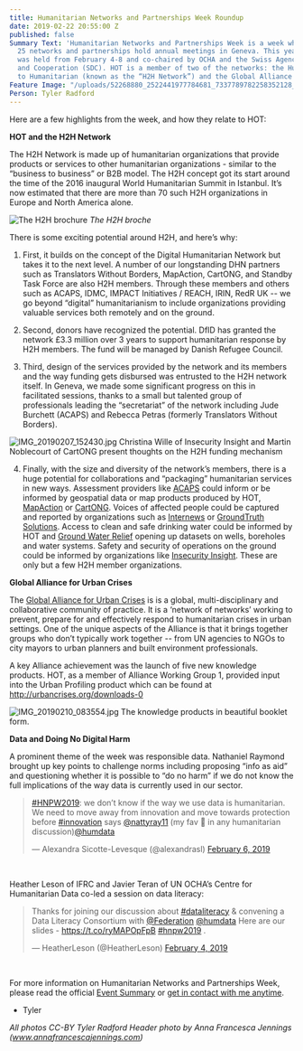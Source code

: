 ```yaml
---
title: Humanitarian Networks and Partnerships Week Roundup
date: 2019-02-22 20:55:00 Z
published: false
Summary Text: 'Humanitarian Networks and Partnerships Week is a week when more than
  25 networks and partnerships hold annual meetings in Geneva. This year, the event
  was held from February 4-8 and co-chaired by OCHA and the Swiss Agency for Development
  and Cooperation (SDC). HOT is a member of two of the networks: the Humanitarian
  to Humanitarian (known as the “H2H Network”) and the Global Alliance for Urban Crises.'
Feature Image: "/uploads/52268880_2522441977784681_7337789782258352128_o%20(2).jpg"
Person: Tyler Radford
---
```


Here are a few highlights from the week, and how they relate to HOT:

**HOT and the H2H Network**

The H2H Network is made up of humanitarian organizations that provide products or services to other humanitarian organizations - similar to the “business to business” or B2B model. The H2H concept got its start around the time of the 2016 inaugural World Humanitarian Summit in Istanbul. It’s now estimated that there are more than 70 such H2H organizations in Europe and North America alone.

![The H2H brochure](/uploads/IMG_20190210_083404.jpg)
*The H2H broche*

There is some exciting potential around H2H, and here’s why:

1. First, it builds on the concept of the Digital Humanitarian Network but takes it to the next level. A number of our longstanding DHN partners such as Translators Without Borders, MapAction, CartONG, and Standby Task Force are also H2H members. Through these members and others such as ACAPS, IDMC, IMPACT Initiatives / REACH, IRIN, RedR UK -- we go beyond “digital” humanitarianism to include organizations providing valuable services both remotely and on the ground.

2. Second, donors have recognized the potential. DfID has granted the network £3.3 million over 3 years to support humanitarian response by H2H members. The fund will be managed by Danish Refugee Council.

3. Third, design of the services provided by the network and its members and the way funding gets disbursed was entrusted to the H2H network itself. In Geneva, we made some significant progress on this in facilitated sessions, thanks to a small but talented group of professionals leading the “secretariat” of the network including Jude Burchett (ACAPS) and Rebecca Petras (formerly Translators Without Borders).

![IMG_20190207_152430.jpg](/uploads/IMG_20190207_152430.jpg)
Christina Wille of Insecurity Insight and Martin Noblecourt of CartONG present thoughts on the H2H funding mechanism

4. Finally, with the size and diversity of the network’s members, there is a huge potential for collaborations and “packaging” humanitarian services in new ways. Assessment providers like [ACAPS](https://www.acaps.org/) could inform or be informed by geospatial data or map products produced by HOT, [MapAction](https://mapaction.org/) or [CartONG](http://www.cartong.org/). Voices of affected people could be captured and reported by organizations such as [Internews](https://www.internews.org/) or [GroundTruth Solutions](http://groundtruthsolutions.org/). Access to clean and safe drinking water could be informed by HOT and [Ground Water Relief](https://groundwater-relief.org/) opening up datasets on wells, boreholes and water systems. Safety and security of operations on the ground could be informed by organizations like [Insecurity Insight](http://insecurityinsight.org/). These are only but a few H2H member organizations.


**Global Alliance for Urban Crises**

The [Global Alliance for Urban Crises](http://urbancrises.org/) is is a global, multi-disciplinary and collaborative community of practice. It is a ‘network of networks’ working to prevent, prepare for and effectively respond to humanitarian crises in urban settings. One of the unique aspects of the Alliance is that it brings together groups who don’t typically work together -- from UN agencies to NGOs to city mayors to urban planners and built environment professionals.

A key Alliance achievement was the launch of five new knowledge products. HOT, as a member of Alliance Working Group 1, provided input into the Urban Profiling product which can be found at http://urbancrises.org/downloads-0 

![IMG_20190210_083554.jpg](/uploads/IMG_20190210_083554.jpg)
The knowledge products in beautiful booklet form.


**Data and Doing No Digital Harm**

A prominent theme of the week was responsible data. Nathaniel Raymond brought up key points to challenge norms including proposing “info as aid” and questioning whether it is possible to “do no harm” if we do not know the full implications of the way data is currently used in our sector. 

<blockquote class="twitter-tweet" data-lang="en"><p lang="en" dir="ltr"><a href="https://twitter.com/hashtag/HNPW2019?src=hash&amp;ref_src=twsrc%5Etfw">#HNPW2019</a>: we don’t know if the way we use data is humanitarian. We need to move away from innovation and move towards protection before <a href="https://twitter.com/hashtag/innovation?src=hash&amp;ref_src=twsrc%5Etfw">#innovation</a> says <a href="https://twitter.com/nattyray11?ref_src=twsrc%5Etfw">@nattyray11</a> (my fav 🧠 in any humanitarian discussion)<a href="https://twitter.com/humdata?ref_src=twsrc%5Etfw">@humdata</a></p>&mdash; Alexandra Sicotte-Levesque (@alexandrasl) <a href="https://twitter.com/alexandrasl/status/1093093765613522944?ref_src=twsrc%5Etfw">February 6, 2019</a></blockquote>
<script async src="https://platform.twitter.com/widgets.js" charset="utf-8"></script>
<br />

Heather Leson of IFRC and Javier Teran of UN OCHA’s Centre for Humanitarian Data co-led a session on data literacy:

<blockquote class="twitter-tweet" data-lang="en"><p lang="en" dir="ltr">Thanks for joining our discussion about <a href="https://twitter.com/hashtag/dataliteracy?src=hash&amp;ref_src=twsrc%5Etfw">#dataliteracy</a> &amp; convening a Data Literacy Consortium with <a href="https://twitter.com/Federation?ref_src=twsrc%5Etfw">@Federation</a> <a href="https://twitter.com/humdata?ref_src=twsrc%5Etfw">@humdata</a> Here are our slides - <a href="https://t.co/ryMAPOpFpB">https://t.co/ryMAPOpFpB</a> <a href="https://twitter.com/hashtag/hnpw2019?src=hash&amp;ref_src=twsrc%5Etfw">#hnpw2019</a> .</p>&mdash; HeatherLeson (@HeatherLeson) <a href="https://twitter.com/HeatherLeson/status/1092417777984516097?ref_src=twsrc%5Etfw">February 4, 2019</a></blockquote>
<script async src="https://platform.twitter.com/widgets.js" charset="utf-8"></script>
<br />

For more information on Humanitarian Networks and Partnerships Week, please read the official [Event Summary](https://vosocc.unocha.org/GetFile.aspx?file=86207_HNPW2019_Event_Summary_version_1.pdf) or [get in contact with me anytime](https://www.hotosm.org/people/tyler-radford/).

- Tyler 

*All photos CC-BY Tyler Radford
Header photo by Anna Francesca Jennings (www.annafrancescajennings.com)*